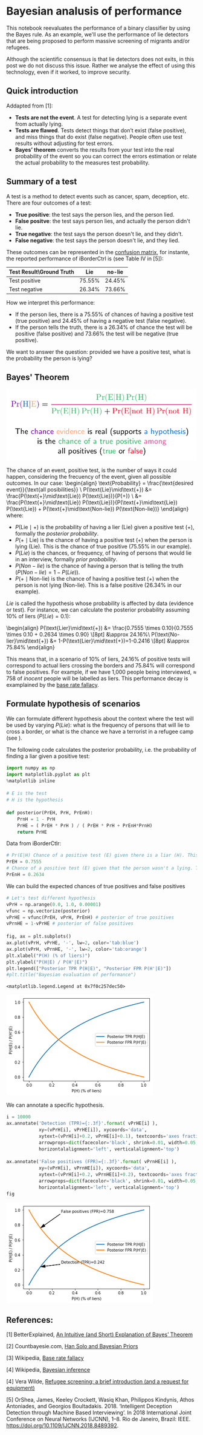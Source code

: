 
# Bayesian analusis of performance 

This notebook reevaluates the performance of a binary classifier by using the Bayes rule. As an example, we'll use the performance of lie detectors that are being proposed to perform massive screening of migrants and/or refugees.

Although the scientific consensus is that lie detectors does not exits, in this post we do not discuss this issue. Rather we analyse the effect of using this technology, even if it worked, to improve security.

## Quick introduction 

Addapted from [1]:
- **Tests are not the event**. A test for detecting lying is a separate event from actually lying. 
- **Tests are flawed**. Tests detect things that don’t exist (false positive), and miss things that do exist (false negative). People often use test results without adjusting for test errors.
- **Bayes’ theorem** converts the results from your test into the real probability of the event so you can correct the errors estimation or relate the actual probability to the measures test probability.

## Summary of a test

A test is a method to detect events such as cancer, spam, deception, etc. There are four outcomes of a test: 
- **True positive**: the test says the person lies, and the person lied. 
- **False positve**: the test says person lies, and actually the person didn't lie.
- **True negative**: the test says the person doesn't lie, and they didn't. 
- **False negative**: the test says the person doesn't lie, and they lied.

These outcomes can be represented in the [confusion matrix](https://en.wikipedia.org/wiki/Confusion_matrix), for instante, the reported performance of iBorderCtrl is (see Table IV in [5]): 

| Test Result\Ground Truth | Lie    | no-lie |
| ------------------------ | ------ | ------ |
| Test positive            | 75.55% | 24.45% |
| Test negative            | 26.34% | 73.66% |

How we interpret this performance: 
- If the person lies, there is a 75.55% of chances of having a positive test (true positive) and 24.45% of having a negative test (false negative). 
- If the person tells the truth, there is a 26.34% of chance the test will be positive (false positive) and 73.66% the test will be negative (true positive). 

We want to answer the question: provided we have a positive test, what is the probability the person is lying?

## Bayes' Theorem

![Bayes' Theorem summary](pics/Bayes_Theorem.png "Source https://betterexplained.com/articles/an-intuitive-and-short-explanation-of-bayes-theorem/")


The chance of an event, positive test, is the number of ways it could happen, considering the frecuency of the event, given all possible outcomes. In our case:
\begin{align}
\text{Probability} = \frac{\text{desired event}}{\text{all posibilities}} \\
P(\text{Lie}\mid\text{+}) &= \frac{P(\text{+}\mid\text{Lie}) P(\text{Lie})}{P(+)} \\
 &= \frac{P(\text{+}\mid\text{Lie}) P(\text{Lie})}{P(\text{+}\mid\text{Lie}) P(\text{Lie}) + P(\text{+}\mid\text{Non-lie}) P(\text{Non-lie})} 
\end{align}
where:
- $P(\text{Lie}\mid\text{+})$ is the probability of having a lier ($\text{Lie}$) given a positive test ($\text{+}$), formally the *posterior probability*. 
- $P(\text{+}\mid\text{Lie})$ is the chance of having a positive test ($\text{+}$) when the person is lying $(\text{Lie}$). This is the chance of true positive (75.55% in our example).
- $P(Lie)$ is the chances, or frequency, of having of persons that would lie in an interview, formally *prior probability*. 
- $P(Non-lie)$ is the chance of having a person that is telling the truth ($P(Non-lie)=1-P(Lie)$). 
- $P(\text{+}\mid\text{Non-lie})$ is the chance of having a positive test ($\text{+}$) when the person is not lying $(\text{Non-lie}$). This is a false positive (26.34% in our example).

$Lie$ is called the hypothesis whose probability is affected by data (evidence or test). For instance, we can calculate the posterior probability assuming 10% of liers ($P(Lie)=0.1$):

\begin{align}
P(\text{Lier}\mid\text{+}) &= \frac{0.7555 \times 0.10}{0.7555 \times 0.10 + 0.2634 \times 0.90} \\[8pt]
&\approx 24.16\%\\
P(\text{No-lier}\mid\text{+}) &= 1-P(\text{Lier}\mid\text{+})=1-0.2416  \\[8pt]
&\approx 75.84\%
\end{align}

This means that, in a scenario of 10% of liers, 24.16% of positive tests will correspond to actual liers  crossing the borders and 75.84% will correspond to false positives. For example, if we have 1,000 people being interviewed, $\approx$ 758 of *inocent* people will be labelled as liers. This performance decay is examplained by the [base rate fallacy](https://en.wikipedia.org/wiki/Base_rate_fallacy).

## Formulate hypothesis of scenarios

We can formulate different hypothesis about the context where the test will be used by varying $P(Lie)$: what is the frequency of persons that will lie to cross a border, or what is the chance we have a terrorist in a refugee camp (see ). 

The following code calculates the posterior probability, i.e. the probability of finding a liar given a positive test:


```python
import numpy as np
import matplotlib.pyplot as plt
%matplotlib inline

# E is the test
# H is the hypothesis

def posterior(PrEH, PrH, PrEnH):
    PrnH = 1 - PrH
    PrHE = ( PrEH * PrH ) / ( PrEH * PrH + PrEnH*PrnH)
    return PrHE
```

Data from iBorderCtlr:


```python
# Pr(E|H) Chance of a positive test (E) given there is a liar (H). This is the chance of a true positive.
PrEH = 0.7555
# Chance of a positive test (E) given that the person wasn't a lying. This is the probability of a  false positive
PrEnH = 0.2634
```

We can build the expected chances of true positives and false positives


```python
# Let's test different hypothesis
vPrH = np.arange(0.0, 1.0, 0.00001)
vfunc = np.vectorize(posterior)
vPrHE = vfunc(PrEH, vPrH, PrEnH) # posterior of true positives
vPrnHE = 1-vPrHE # posterior of false positives

fig, ax = plt.subplots()
ax.plot(vPrH, vPrHE, '-', lw=2, color='tab:blue')
ax.plot(vPrH, vPrnHE, '-', lw=2, color='tab:orange')
plt.xlabel("P(H) (% of liers)")
plt.ylabel("P(H|E) / P(H'|E)")
plt.legend(["Posterior TPR P(H|E)", "Posterior FPR P(H'|E)"])
#plt.title("Bayesian evaluation of performance")

```




    <matplotlib.legend.Legend at 0x7f0c257dec50>




![png](bayesian-analysis_files/bayesian-analysis_7_1.png)


We can annotate a specific hypothesis. 


```python
i = 10000
ax.annotate('Detection (TPR)={:.3f}'.format( vPrHE[i] ),
            xy=(vPrH[i], vPrHE[i]), xycoords='data',
            xytext=(vPrH[i]+0.2, vPrHE[i]+0.1), textcoords='axes fraction',
            arrowprops=dict(facecolor='black', shrink=0.01, width=0.05, headwidth=7),
            horizontalalignment='left', verticalalignment='top')

ax.annotate('False positives (FPR)={:.3f}'.format( vPrnHE[i] ),
            xy=(vPrH[i], vPrnHE[i]), xycoords='data',
            xytext=(vPrH[i]+0.2, vPrnHE[i]+0.2), textcoords='axes fraction',
            arrowprops=dict(facecolor='black', shrink=0.01, width=0.05, headwidth=7),
            horizontalalignment='left', verticalalignment='top')
fig
```




![png](bayesian-analysis_files/bayesian-analysis_9_0.png)



## References: 
[1] BetterExplained, [An Intuitive (and Short) Explanation of Bayes’ Theorem](https://betterexplained.com/articles/an-intuitive-and-short-explanation-of-bayes-theorem/)

[2] Countbayesie.com, [Han Solo and Bayesian Priors](https://www.countbayesie.com/blog/2015/2/18/hans-solo-and-bayesian-priors)

[3] Wikipedia, [Base rate fallacy](https://en.wikipedia.org/wiki/Bayesian_inference)

[4] Wikipedia, [Bayesian inference](https://en.wikipedia.org/wiki/Base_rate_fallacy)

[4] Vera Wilde, [Refugee screening: a brief introduction (and a request for equipment)](http://www.scq.ubc.ca/refugee-screening-a-brief-introduction-and-a-request-for-equipment/)

[5] OrShea, James, Keeley Crockett, Wasiq Khan, Philippos Kindynis, Athos Antoniades, and Georgios Boultadakis. 2018. ‘Intelligent Deception Detection through Machine Based Interviewing’. In 2018 International Joint Conference on Neural Networks (IJCNN), 1–8. Rio de Janeiro, Brazil: IEEE. https://doi.org/10.1109/IJCNN.2018.8489392.


```python

```
